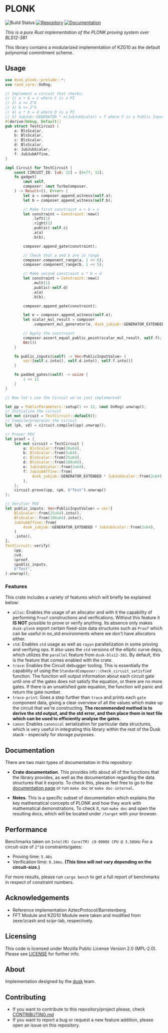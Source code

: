 # PLONK 
![Build Status](https://github.com/dusk-network/plonk/workflows/Continuous%20integration/badge.svg)
[![Repository](https://img.shields.io/badge/github-plonk-blueviolet?logo=github)](https://github.com/dusk-network/plonk)
[![Documentation](https://img.shields.io/badge/docs-plonk-blue?logo=rust)](https://docs.rs/plonk/)


_This is a pure Rust implementation of the PLONK proving system over BLS12-381_

This library contains a modularized implementation of KZG10 as the default polynomial commitment scheme.

## Usage

```rust
use dusk_plonk::prelude::*;
use rand_core::OsRng;

// Implement a circuit that checks:
// 1) a + b = c where C is a PI
// 2) a <= 2^6
// 3) b <= 2^5
// 4) a * b = d where D is a PI
// 5) JubJub::GENERATOR * e(JubJubScalar) = f where F is a Public Input
#[derive(Debug, Default)]
pub struct TestCircuit {
    a: BlsScalar,
    b: BlsScalar,
    c: BlsScalar,
    d: BlsScalar,
    e: JubJubScalar,
    f: JubJubAffine,
}

impl Circuit for TestCircuit {
    const CIRCUIT_ID: [u8; 32] = [0xff; 32];
    fn gadget(
        &mut self,
        composer: &mut TurboComposer,
    ) -> Result<(), Error> {
        let a = composer.append_witness(self.a);
        let b = composer.append_witness(self.b);

        // Make first constraint a + b = c
        let constraint = Constraint::new()
            .left(1)
            .right(1)
            .public(-self.c)
            .a(a)
            .b(b);

        composer.append_gate(constraint);

        // Check that a and b are in range
        composer.component_range(a, 1 << 6);
        composer.component_range(b, 1 << 5);

        // Make second constraint a * b = d
        let constraint = Constraint::new()
            .mult(1)
            .public(-self.d)
            .a(a)
            .b(b);

        composer.append_gate(constraint);

        let e = composer.append_witness(self.e);
        let scalar_mul_result = composer
            .component_mul_generator(e, dusk_jubjub::GENERATOR_EXTENDED);

        // Apply the constraint
        composer.assert_equal_public_point(scalar_mul_result, self.f);
        Ok(())
    }

    fn public_inputs(&self) -> Vec<PublicInputValue> {
        vec![self.c.into(), self.d.into(), self.f.into()]
    }

    fn padded_gates(&self) -> usize {
        1 << 11
    }
}

// Now let's use the Circuit we've just implemented!

let pp = PublicParameters::setup(1 << 12, &mut OsRng).unwrap();
// Initialize the circuit
let mut circuit = TestCircuit::default();
// Compile/preproces the circuit
let (pk, vd) = circuit.compile(&pp).unwrap();

// Prover POV
let proof = {
    let mut circuit = TestCircuit {
        a: BlsScalar::from(20u64),
        b: BlsScalar::from(5u64),
        c: BlsScalar::from(25u64),
        d: BlsScalar::from(100u64),
        e: JubJubScalar::from(2u64),
        f: JubJubAffine::from(
            dusk_jubjub::GENERATOR_EXTENDED * JubJubScalar::from(2u64),
        ),
    };
    circuit.prove(&pp, &pk, b"Test").unwrap()
};

// Verifier POV
let public_inputs: Vec<PublicInputValue> = vec![
    BlsScalar::from(25u64).into(),
    BlsScalar::from(100u64).into(),
    JubJubAffine::from(
        dusk_jubjub::GENERATOR_EXTENDED * JubJubScalar::from(2u64),
    )
    .into(),
];
TestCircuit::verify(
    &pp,
    &vd,
    &proof,
    &public_inputs,
    b"Test",
).unwrap();
```

### Features

This crate includes a variety of features which will briefly be explained below:
- `alloc`: Enables the usage of an allocator and with it the capability of performing `Proof` constructions and 
  verifications. Without this feature it **IS NOT** possible to prove or verify anything. 
  Its absence only makes `dusk-plonk` export certain fixed-size data structures such as `Proof` which can be useful in no_std environments where we don't have allocators either.
- `std`: Enables `std` usage as well as `rayon` parallelization in some proving and verifying ops. 
  It also uses the `std` versions of the elliptic curve deps, which utilizes the `parallel` feature 
  from `dusk-bls12-381`. By default, this is the feature that comes enabled with the crate.
- `trace`: Enables the Circuit debugger tooling. This is essentially the capability of using the 
  `StandardComposer::check_circuit_satisfied` function. The function will output information about each circuit gate until 
  one of the gates does not satisfy the equation, or there are no more gates. If there is an unsatisfied gate 
  equation, the function will panic and return the gate number.
- `trace-print`: Goes a step further than `trace` and prints each `gate` component data, giving a clear overview of all the 
  values which make up the circuit that we're constructing. 
  __The recommended method is to derive the std output, and the std error, and then place them in text file 
    which can be used to efficiently analyse the gates.__
- `canon`: Enables `canonical` serialization for particular data structures, which is very useful in integrating  this library within the rest of the Dusk stack - especially for storage purposes.


## Documentation

There are two main types of documentation in this repository:

- **Crate documentation**. This provides info about all of the functions that the library provides, as well
  as the documentation regarding the data structures that it exports. To check this, please feel free to go to
  the [documentation page](https://docs.rs/dusk-plonk/) or run `make doc` or `make doc-internal`.

- **Notes**. This is a specific subset of documentation which explains the key mathematical concepts
  of PLONK and how they work with mathematical demonstrations. To check it, run `make doc` and open the resulting docs,
  which will be located under `/target` with your browser.

## Performance

Benchmarks taken on `Intel(R) Core(TM) i9-9900X CPU @ 3.50GHz`
For a circuit-size of `2^16` constraints/gates:

- Proving time: `5.46s`
- Verification time: `9.34ms`. **(This time will not vary depending on the circuit-size.)**

For more results, please run `cargo bench` to get a full report of benchmarks in respect of constraint numbers.

## Acknowledgements

- Reference implementation AztecProtocol/Barretenberg
- FFT Module and KZG10 Module were taken and modified from zexe/zcash and scipr-lab, respectively.

## Licensing

This code is licensed under Mozilla Public License Version 2.0 (MPL-2.0). Please see [LICENSE](https://github.com/dusk-network/plonk/blob/master/LICENSE) for further info.

## About

Implementation designed by the [dusk](https://dusk.network) team.

## Contributing

- If you want to contribute to this repository/project please, check [CONTRIBUTING.md](https://github.com/dusk-network/plonk/blob/master/CONTRIBUTING.md)
- If you want to report a bug or request a new feature addition, please open an issue on this repository.
